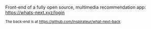 Front-end of a fully open source, multimedia recommendation app: https://whats-next.xyz/login

<sub>The back-end is at https://github.com/Inspirateur/what-next-back</sub>
